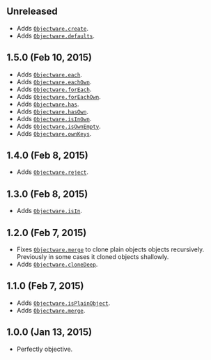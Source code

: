 ## Unreleased
- Adds [`Objectware.create`][create].
- Adds [`Objectware.defaults`][defaults].

[create]: https://github.com/moll/js-objectware/blob/master/doc/API.md#Objectware.create
[defaults]: https://github.com/moll/js-objectware/blob/master/doc/API.md#Objectware.defaults

## 1.5.0 (Feb 10, 2015)
- Adds [`Objectware.each`][each].
- Adds [`Objectware.eachOwn`][eachOwn].
- Adds [`Objectware.forEach`][forEach].
- Adds [`Objectware.forEachOwn`][forEachOwn].
- Adds [`Objectware.has`][has].
- Adds [`Objectware.hasOwn`][hasOwn].
- Adds [`Objectware.isInOwn`][isInOwn].
- Adds [`Objectware.isOwnEmpty`][isOwnEmpty].
- Adds [`Objectware.ownKeys`][ownKeys].

[each]: https://github.com/moll/js-objectware/blob/master/doc/API.md#Objectware.each
[eachOwn]: https://github.com/moll/js-objectware/blob/master/doc/API.md#Objectware.eachOwn
[forEach]: https://github.com/moll/js-objectware/blob/master/doc/API.md#Objectware.forEach
[forEachOwn]: https://github.com/moll/js-objectware/blob/master/doc/API.md#Objectware.forEachOwn
[has]: https://github.com/moll/js-objectware/blob/master/doc/API.md#Objectware.has
[hasOwn]: https://github.com/moll/js-objectware/blob/master/doc/API.md#Objectware.hasOwn
[isInOwn]: https://github.com/moll/js-objectware/blob/master/doc/API.md#Objectware.isInOwn
[isOwnEmpty]: https://github.com/moll/js-objectware/blob/master/doc/API.md#Objectware.isOwnEmpty
[ownKeys]: https://github.com/moll/js-objectware/blob/master/doc/API.md#Objectware.ownKeys

## 1.4.0 (Feb 8, 2015)
- Adds [`Objectware.reject`][reject].

[reject]: https://github.com/moll/js-objectware/blob/master/doc/API.md#Objectware.reject

## 1.3.0 (Feb 8, 2015)
- Adds [`Objectware.isIn`][isIn].

[isIn]: https://github.com/moll/js-objectware/blob/master/doc/API.md#Objectware.isIn

## 1.2.0 (Feb 7, 2015)
- Fixes [`Objectware.merge`][merge] to clone plain objects objects
  recursively.  
  Previously in some cases it cloned objects shallowly.
- Adds [`Objectware.cloneDeep`][cloneDeep].

[cloneDeep]: https://github.com/moll/js-objectware/blob/master/doc/API.md#Objectware.cloneDeep

## 1.1.0 (Feb 7, 2015)
- Adds [`Objectware.isPlainObject`][isPlainObject].
- Adds [`Objectware.merge`][merge].

[isPlainObject]: https://github.com/moll/js-objectware/blob/master/doc/API.md#Objectware.isPlainObject
[merge]: https://github.com/moll/js-objectware/blob/master/doc/API.md#Objectware.merge

## 1.0.0 (Jan 13, 2015)
- Perfectly objective.
